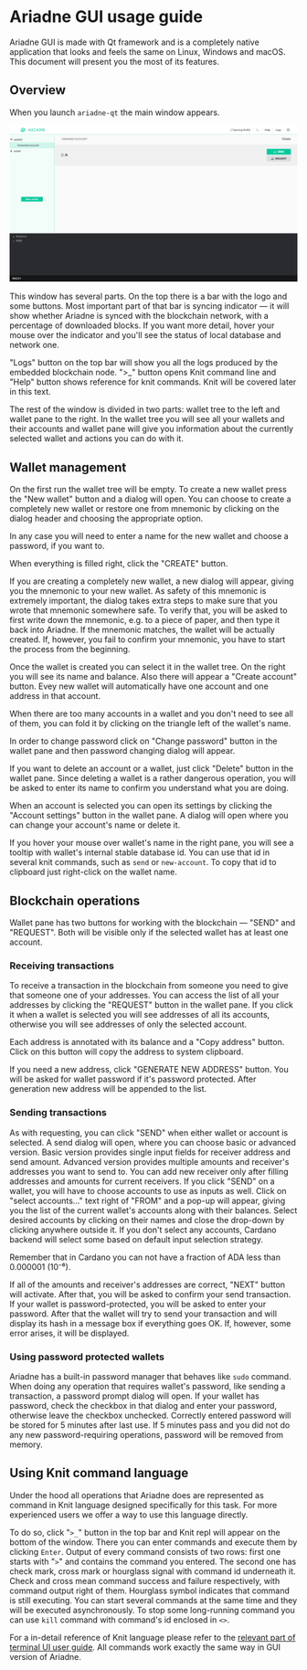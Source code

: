 # Ariadne GUI usage guide

Ariadne GUI is made with Qt framework and is a completely native application that looks and feels
the same on Linux, Windows and macOS. This document will present you the most of its features.

## Overview

When you launch `ariadne-qt` the main window appears.

![](../img/qt_main_screen.png)

This window has several parts. On the top there is a bar with the logo and some buttons. Most
important part of that bar is syncing indicator &mdash; it will show whether Ariadne is synced with
the blockchain network, with a percentage of downloaded blocks. If you want more detail, hover your
mouse over the indicator and you'll see the status of local database and network one.

"Logs" button on the top bar will show you all the logs produced by the embedded blockchain node.
">_" button opens Knit command line and "Help" button shows reference for knit commands. Knit will
be covered later in this text.

The rest of the window is divided in two parts: wallet tree to the left and wallet pane to the
right. In the wallet tree you will see all your wallets and their accounts and wallet pane will give
you information about the currently selected wallet and actions you can do with it.

## Wallet management

On the first run the wallet tree will be empty. To create a new wallet press the "New wallet"
button and a dialog will open. You can choose to create a completely new wallet or restore one from
mnemonic by clicking on the dialog header and choosing the appropriate option.

In any case you will need to enter a name for the new wallet and choose a password, if you want to.

When everything is filled right, click the "CREATE" button.

If you are creating a completely new wallet, a new dialog will appear, giving you the mnemonic to
your new wallet. As safety of this mnemonic is extremely important, the dialog takes extra steps to
make sure that you wrote that mnemonic somewhere safe. To verify that, you will be asked to first
write down the mnemonic, e.g. to a piece of paper, and then type it back into Ariadne. If the
mnemonic matches, the wallet will be actually created. If, however, you fail to confirm your
mnemonic, you have to start the process from the beginning.

Once the wallet is created you can select it in the wallet tree. On the right you will see its name
and balance. Also there will appear a "Create account" button. Evey new wallet will automatically have
one account and one address in that account.

When there are too many accounts in a wallet and you don't need to see all of them, you can fold it
by clicking on the triangle left of the wallet's name.

In order to change password click on "Change password" button in the wallet pane and then password
changing dialog will appear.

If you want to delete an account or a wallet, just click "Delete" button in the wallet pane. Since
deleting a wallet is a rather dangerous operation, you will be asked to enter its name to confirm
you understand what you are doing.

When an account is selected you can open its settings by clicking the "Account settings" button in
the wallet pane. A dialog will open where you can change your account's name or delete it.

If you hover your mouse over wallet's name in the right pane, you will see a tooltip with wallet's
internal stable database id. You can use that id in several knit commands, such as `send` or `new-account`.
To copy that id to clipboard just right-click on the wallet name.

## Blockchain operations

Wallet pane has two buttons for working with the blockchain &mdash; "SEND" and "REQUEST". Both will
be visible only if the selected wallet has at least one account.

### Receiving transactions

To receive a transaction in the blockchain from someone you need to give that someone one of your
addresses. You can access the list of all your addresses by clicking the "REQUEST" button in the
wallet pane. If you click it when a wallet is selected you will see addresses of all its accounts,
otherwise you will see addresses of only the selected account.

Each address is annotated with its balance and a "Copy address" button. Click on this button will
copy the address to system clipboard.

If you need a new address, click "GENERATE NEW ADDRESS" button. You will be asked for wallet
password if it's password protected. After generation new address will be appended to the list.

### Sending transactions

As with requesting, you can click "SEND" when either wallet or account is selected. A send dialog
will open, where you can choose basic or advanced version. Basic version provides single input fields
for receiver address and send amount. Advanced version provides multiple amounts and receiver's addresses
you want to send to. You can add new receiver only after filling addresses and amounts for current receivers.
If you click "SEND" on a wallet, you will have to choose accounts to use as inputs as well.
Click on "select accounts..." text right of "FROM" and a pop-up will appear, giving you the list of the
current wallet's accounts along with their balances. Select desired accounts by clicking on their names and
close the drop-down by clicking anywhere outside it. If you don't select any accounts, Cardano
backend will select some based on default input selection strategy.

Remember that in Cardano you can not have a fraction of ADA less than 0.000001 (10⁻⁶).

If all of the amounts and receiver's addresses are correct, "NEXT" button will activate.
After that, you will be asked to confirm your send transaction. If your wallet is
password-protected, you will be asked to enter your password. After that the wallet will try to
send your transaction and will display its hash in a message box if everything goes OK. If, however,
some error arises, it will be displayed.

### Using password protected wallets

Ariadne has a built-in password manager that behaves like `sudo` command. When doing any operation
that requires wallet's password, like sending a transaction, a password prompt dialog will open.
If your wallet has password, check the checkbox in that dialog and enter your password, otherwise
leave the checkbox unchecked. Correctly entered password will be stored for 5 minutes after last
use. If 5 minutes pass and you did not do any new password-requiring operations, password will be
removed from memory.

## Using Knit command language

Under the hood all operations that Ariadne does are represented as command in Knit language designed
specifically for this task. For more experienced users we offer a way to use this language directly.

To do so, click "`>_`" button in the top bar and Knit repl will appear on the bottom of the window.
There you can enter commands and execute them by clicking `Enter`. Output of every command consists
of two rows: first one starts with "`>`" and contains the command you entered. The second one has
check mark, cross mark or hourglass signal with command id underneath it. Check and cross mean command
success and failure respectively, with command output right of them. Hourglass symbol indicates that
command is still executing. You can start several commands at the same time and they will be
executed asynchronously. To stop some long-running command you can use `kill` command with command's
id enclosed in `<>`.

For a in-detail reference of Knit language please refer to the
[relevant part of terminal UI user guide](usage-tui.md#knit-command-language). All commands work
exactly the same way in GUI version of Ariadne.
